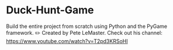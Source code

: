 # Duck-Hunt-Game
Build the entire project from scratch using Python and the PyGame framework. ✏️ Created by Pete LeMaster. Check out his channel: https://www.youtube.com/watch?v=T2pd3KRSoHI
